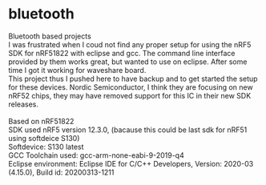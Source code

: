 # bluetooth
Bluetooth based projects<br>
 I was frustrated when I coud not find any proper setup for using the nRF5 SDK for nRF51822 with eclipse and gcc. The command line interface provided by them works great, but wanted to use on eclipse. After some time I got it working for waveshare board.<br>
 This project thus I pushed here to have backup and to get started the setup for these devices. Nordic Semiconductor, I think  they are focusing on new nRF52 chips, they may have removed support for this IC in their new SDK releases.<br>
 <br>
Based on nRF51822<br>
SDK used nRF5 version 12.3.0, (bacause this could be last sdk for nRF51 using softdeice S130)<br>
Softdevice: S130 latest <br>
GCC Toolchain used: gcc-arm-none-eabi-9-2019-q4<br>
Eclipse environment: Eclipse IDE for C/C++ Developers, Version: 2020-03 (4.15.0), Build id: 20200313-1211<br>
